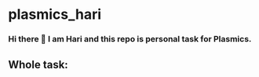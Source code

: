 # plasmics_hari
### Hi there 👋 I am Hari and this repo is personal task for Plasmics.

## Whole task:
